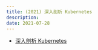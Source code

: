 ```yaml
---
title: (2021) 深入剖析 Kubernetes
description:
date: 2021-07-28
---
```


* [深入剖析 Kubernetes](https://book.douban.com/subject/35424872/)
